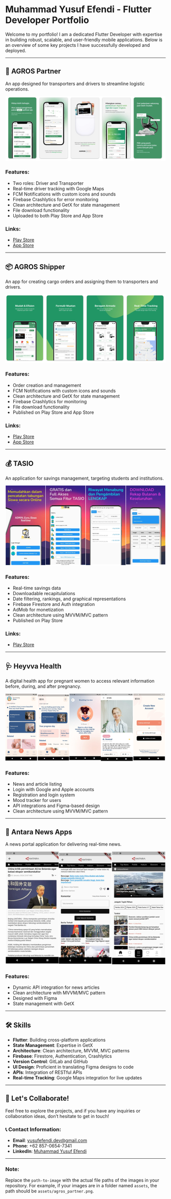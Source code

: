 # Muhammad Yusuf Efendi - Flutter Developer Portfolio

Welcome to my portfolio! I am a dedicated Flutter Developer with expertise in building robust, scalable, and user-friendly mobile applications. Below is an overview of some key projects I have successfully developed and deployed.

---

## 🚛 AGROS Partner
An app designed for transporters and drivers to streamline logistic operations.

![AGROS Partner Screenshot](AGROS_Partner.png)  

### Features:
- Two roles: Driver and Transporter
- Real-time driver tracking with Google Maps
- FCM Notifications with custom icons and sounds
- Firebase Crashlytics for error monitoring
- Clean architecture and GetX for state management
- File download functionality
- Uploaded to both Play Store and App Store

### Links:
- [Play Store](https://play.google.com/store/apps/details?id=com.agros.logistic&hl=in&gl=US)
- [App Store](https://apps.apple.com/id/app/agros-partner/id6474294191?l=id)

---

## 📦 AGROS Shipper
An app for creating cargo orders and assigning them to transporters and drivers.

![AGROS Shipper Screenshot](AGROS_Shipper.png)  

### Features:
- Order creation and management
- FCM Notifications with custom icons and sounds
- Clean architecture and GetX for state management
- Firebase Crashlytics for monitoring
- File download functionality
- Published on Play Store and App Store

### Links:
- [Play Store](https://play.google.com/store/apps/details?id=com.agros.shipper.agrosShipper)
- [App Store](https://apps.apple.com/id/app/agros/id1603364371?l=id)

---

## 💰 TASIO
An application for savings management, targeting students and institutions.

![TASIO Screenshot](Tasio.png)  

### Features:
- Real-time savings data
- Downloadable recapitulations
- Date filtering, rankings, and graphical representations
- Firebase Firestore and Auth integration
- AdMob for monetization
- Clean architecture using MVVM/MVC pattern
- Published on Play Store

### Links:
- [Play Store](https://play.google.com/store/apps/details?id=com.tasio.app&hl=en-ID)

---

## 🩺 Heyvva Health
A digital health app for pregnant women to access relevant information before, during, and after pregnancy.

![Heyvva Health Screenshot](Heyva.png)  

### Features:
- News and article listing
- Login with Google and Apple accounts
- Registration and login system
- Mood tracker for users
- API integrations and Figma-based design
- Clean architecture using MVVM/MVC pattern

---

## 📰 Antara News Apps
A news portal application for delivering real-time news.

![Antara News Screenshot](Antara.png)  

### Features:
- Dynamic API integration for news articles
- Clean architecture with MVVM/MVC pattern
- Designed with Figma
- State management with GetX

---

## 🛠 Skills
- **Flutter**: Building cross-platform applications
- **State Management**: Expertise in GetX
- **Architecture**: Clean architecture, MVVM, MVC patterns
- **Firebase**: Firestore, Authentication, Crashlytics
- **Version Control**: GitLab and GitHub
- **UI Design**: Proficient in translating Figma designs to code
- **APIs**: Integration of RESTful APIs
- **Real-time Tracking**: Google Maps integration for live updates

---

## 💼 Let's Collaborate!
Feel free to explore the projects, and if you have any inquiries or collaboration ideas, don’t hesitate to get in touch!

### 📞 Contact Information:
- **Email**: yusufefendi.dev@gmail.com
- **Phone**: +62 857-0654-7341
- **LinkedIn**: [Muhammad Yusuf Efendi](https://id.linkedin.com/in/yusuf-efendi-7949681b7)

---

### Note:
Replace the `path-to-image` with the actual file paths of the images in your repository. For example, if your images are in a folder named `assets`, the path should be `assets/agros_partner.png`.
